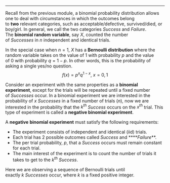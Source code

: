 - - -
Recall from the previous module, a binomial probability distribution allows one to deal with circumstances in which the outcomes belong to **two** relevant categories, such as acceptable/defective, survived/died, or boy/girl. In general, we call the two categories _Success_ and _Failure_. The **binomial random variable**, say $X$, counted the number of _Successes_ in $n$ independent and identical trials.

In the special case when $n=1$, $X$ has a **Bernoulli distribution** where the random variable takes on the value of 1 with probability $p$ and the value of 0 with probability $q=1-p$. In other words, this is the probability of asking a single yes/no question.
$$f(x)=p^xq^{1-x},~x=0,1$$

Consider an experiment with the same properties as a **binomial experiment**, except for the trials will be repeated until a fixed number of _Successes_ occur. In a binomial experiment we are interested in the probability of $x$ _Successes_ in a fixed number of trials ($n$), now we are interested in the probability that the $k^{th}$ _Success_ occurs on the $x^{th}$ trial. This type of experiment is called a **negative binomial experiment**.

A **negative** **binomial experiment** must satisfy the following requirements:
- The experiment consists of independent and identical (iid) trials.
- Each trial has 2 possible outcomes called _Success_ and ****_Failure_**.
- The per trial probability, $p$, that a _Success_ occurs must remain constant for each trial.
- The main interest of the experiment is to count the number of trials it takes to get to the $k^{th}$ _Success_.

Here we are observing a sequence of Bernoulli trials until exactly $k$ _Successes_ occur, where $k$ is a fixed positive integer.
